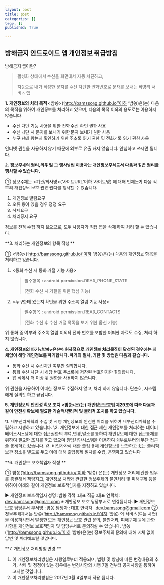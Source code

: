 ```yaml
---
layout: post
title: post
categories: []
tags: []
published: True

---
```


## 방해금지 안드로이드 앱 개인정보 취급방침

방해금지 앱이란?

> 활성화 상태에서 수신을 화면에서 자동 차단하고, 
>
> 자동으로 내가 작성한 문자를 수신 차단한 전화번호로 문자를 보내는 비영리 서비스 앱



**1. 개인정보의 처리 목적** <밤쏭>(‘http://bamssong.github.io/’이하 ‘밤쏭)은(는) 다음의 목적을 위하여 개인정보를 처리하고 있으며, 다음의 목적 이외의 용도로는 이용하지 않습니다.

- 수신 차단 기능 사용을 위한 전화 수신 확인 권한 사용
- 수신 차단 시 문자를 보내기 위한 문자 보내기 권한 사용
- 누구 한테 왔는지 확인하기 위한 주소록 읽기 권한 및 전화기록 읽기 권한 사용

인터넷 권한을 사용하지 않기 때문에 외부로 유출 하지 않습니다. 안심하고 쓰시면 됩니다.



**2. 정보주체의 권리,의무 및 그 행사방법 이용자는 개인정보주체로서 다음과 같은 권리를 행사할 수 있습니다.**

① 정보주체는 <기관/회사명>(‘사이트URL’이하 ‘사이트명) 에 대해 언제든지 다음 각 호의 개인정보 보호 관련 권리를 행사할 수 있습니다.

1. 개인정보 열람요구
2. 오류 등이 있을 경우 정정 요구
3. 삭제요구
4. 처리정지 요구

정보를 전혀 수집 하지 않으므로,  모두 사용자가 직접 앱을 삭제 하여 처리 할 수  있습니다.



**3. 처리하는 개인정보의 항목 작성 **

① <밤쏭>(‘http://bamssong.github.io/’이하 ‘밤쏭)은(는) 다음의 개인정보 항목을 처리하고 있습니다.

1. <통화 수신 시 통화 거절 기능 사용>

   > 필수항목 : android.permission.READ_PHONE_STATE
   >
   > (전화 수신 시 거절을 위한 핵심 기능)

2. <누구한테 왔는지 확인을 위한 주소록 열람 기능 사용>

   > 필수항목 : android.permission.READ_CONTACTS
   >
   > (전화 수신 후 수신 거절 목록을 보기 위한 옵션 기능)



위 통화 중 여부와 주소록 열람 이외의 전화 번호를 포함한 어떠한 자료도 수집, 처리 하지 않습니다.



**4. 개인정보의 파기<밤쏭>은(는) 원칙적으로 개인정보 처리목적이 달성된 경우에는 지체없이 해당 개인정보를 파기합니다. 파기의 절차, 기한 및 방법은 다음과 같습니다.**

- 통화 수신 시 수신차단 여부만 질의합니다.
- 통화 수신 차단 시 해당 번호 주소록에 저장된 번호인지만 질의합니다.
- 앱 삭제시 더 이상 위 권한을 사용하지 않습니다.  

위 권한을 사용하여 어떠한 정보도 수집하지 않고, 처리 하지 않습니다. 단순히, 시스템에게 질의만 하고 끝납니다.



**5. 개인정보의 안전성 확보 조치 <밤쏭>은(는) 개인정보보호법 제29조에 따라 다음과 같이 안전성 확보에 필요한 기술적/관리적 및 물리적 조치를 하고 있습니다.**

\1. 내부관리계획의 수립 및 시행
개인정보의 안전한 처리를 위하여 내부관리계획을 수립하고 시행하고 있습니다.
\2. 개인정보에 대한 접근 제한
개인정보를 처리하는 데이터베이스시스템에 대한 접근권한의 부여,변경,말소를 통하여 개인정보에 대한 접근통제를 위하여 필요한 조치를 하고 있으며 침입차단시스템을 이용하여 외부로부터의 무단 접근을 통제하고 있습니다.
\3. 비인가자에 대한 출입 통제
개인정보를 보관하고 있는 물리적 보관 장소를 별도로 두고 이에 대해 출입통제 절차를 수립, 운영하고 있습니다



**6. 개인정보 보호책임자 작성 **

① 밤쏭(‘http://bamssong.github.io/’이하 ‘밤쏭) 은(는) 개인정보 처리에 관한 업무를 총괄해서 책임지고, 개인정보 처리와 관련한 정보주체의 불만처리 및 피해구제 등을 위하여 아래와 같이 개인정보 보호책임자를 지정하고 있습니다.

▶ 개인정보 보호책임자 
성명 :밤쏭
직책 :대표
직급 :대표
연락처 : dev.bamssong@gmail.com
※ 개인정보 보호 담당부서로 연결됩니다.
▶ 개인정보 보호 담당부서
부서명 : 밤쏭
담당자 : 대표
연락처 : dev.bamssong@gmail.com
② 정보주체께서는 밤쏭(‘http://bamssong.github.io/’이하 ‘밤쏭) 의 서비스(또는 사업)을 이용하시면서 발생한 모든 개인정보 보호 관련 문의, 불만처리, 피해구제 등에 관한 사항을 개인정보 보호책임자 및 담당부서로 문의하실 수 있습니다. 밤쏭(‘http://bamssong.github.io/’이하 ‘밤쏭)은(는) 정보주체의 문의에 대해 지체 없이 답변 및 처리해드릴 것입니다.



**7. 개인정보 처리방침 변경 **

1. 이 개인정보처리방침은 시행일로부터 적용되며, 법령 및 방침에 따른 변경내용의 추가, 삭제 및 정정이 있는 경우에는 변경사항의 시행 7일 전부터 공지사항을 통하여 고지할 것입니다.
2. 이 개인정보처리방침은 2017년 3월 4일부터 적용 됩니다.